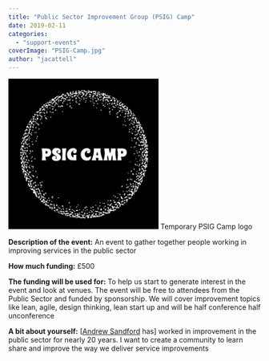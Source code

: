 ```yaml
---
title: "Public Sector Improvement Group (PSIG) Camp"
date: 2019-02-11
categories:
  - "support-events"
coverImage: "PSIG-Camp.jpg"
author: "jacattell"
---
```


[![Temporary PSIG Camp logo](images/PSIG-Camp-300x300.jpg)](https://www.ukgovcamp.com/wp-content/uploads/2019/02/PSIG-Camp.jpg) Temporary PSIG Camp logo

**Description of the event:** An event to gather together people working in improving services in the public sector

**How much funding:** £500

**The funding will be used for:** To help us start to generate interest in the event and look at venues. The event will be free to attendees from the Public Sector and funded by sponsorship. We will cover improvement topics like lean, agile, design thinking, lean start up and will be half conference half unconference

**A bit about yourself:** \[[Andrew Sandford](https://twitter.com/Leanandagile) has\] worked in improvement in the public sector for nearly 20 years. I want to create a community to learn share and improve the way we deliver service improvements
